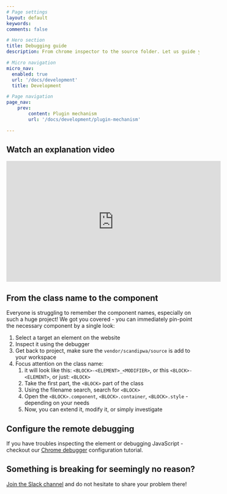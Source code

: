 ```yaml
---
# Page settings
layout: default
keywords:
comments: false

# Hero section
title: Debugging guide
description: From chrome inspector to the source folder. Let us guide you. Forget about searching in the project source-code for some abstract code-logic, everything is now transparent! How? Because we are using BEM and flat file structures.

# Micro navigation
micro_nav:
  enabled: true
  url: '/docs/development'
  title: Development

# Page navigation
page_nav:
    prev:
        content: Plugin mechanism
        url: '/docs/development/plugin-mechanism'

---
```



## Watch an explanation video

<div class="video">
    <iframe width="560" height="315" src="https://www.youtube.com/embed/LBSovCTT7rM" frameborder="0" allow="accelerometer; autoplay; encrypted-media; gyroscope; picture-in-picture" allowfullscreen></iframe>
</div>

## From the class name to the component

Everyone is struggling to remember the component names, especially on such a huge project! We got you covered - you can immediately pin-point the necessary component by a single look:

1. Select a target an element on the website
2. Inspect it using the debugger
3. Get back to project, make sure the `vendor/scandipwa/source` is add to your workspace
4. Focus attention on the class name:
   1. it will look like this: `<BLOCK>-<ELEMENT>_<MODIFIER>`, or this `<BLOCK>-<ELEMENT>`, or just: `<BLOCK>`
   2. Take the first part, the `<BLOCK>` part of the class
   3. Using the filename search, search for `<BLOCK>`
   4. Open the `<BLOCK>.component`, `<BLOCK>.container`, `<BLOCK>.style` - depending on your needs
   5. Now, you can extend it, modify it, or simply investigate

## Configure the remote debugging

If you have troubles inspecting the element or debugging JavaScript - checkout our [Chrome debugger](/docs/development/tools/#chrome-remote-debugging) configuration tutorial.

## Something is breaking for seemingly no reason?

[Join the Slack channel](https://join.slack.com/t/scandipwa/shared_invite/enQtNzE2Mjg1Nzg3MTg5LTQwM2E2NmQ0NmQ2MzliMjVjYjQ1MTFiYWU5ODAyYTYyMGQzNWM3MDhkYzkyZGMxYTJlZWI1N2ExY2Q1MDMwMTk) and do not hesitate to share your problem there!
